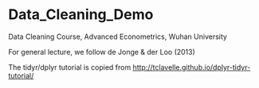 # Data_Cleaning_Demo
Data Cleaning Course, Advanced Econometrics, Wuhan University

For general lecture, we follow de Jonge & der Loo (2013)

The tidyr/dplyr tutorial is copied from http://tclavelle.github.io/dplyr-tidyr-tutorial/ 


